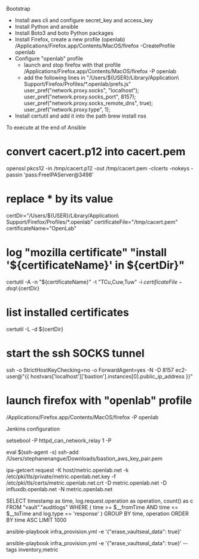 Bootstrap

- Install aws cli and configure secret_key and access_key
- Install Python and ansible
- Install Boto3 and boto Python packages
- Install Firefox, create a new profile (openlab)
    /Applications/Firefox.app/Contents/MacOS/firefox -CreateProfile openlab
- Configure "openlab" profile
    - launch and stop firefox with that profile
        /Applications/Firefox.app/Contents/MacOS/firefox -P openlab
    - add the following lines in "/Users/${USER}/Library/Application\ Support/Firefox/Profiles/*.openlab/prefs.js"
        user_pref("network.proxy.socks", "localhost");
        user_pref("network.proxy.socks_port", 8157);
        user_pref("network.proxy.socks_remote_dns", true);
        user_pref("network.proxy.type", 1);
- Install certutil and add it into the path
    brew install nss

To execute at the end of Ansible

# convert cacert.p12 into cacert.pem
openssl pkcs12 -in /tmp/cacert.p12 -out /tmp/cacert.pem -clcerts -nokeys -passin 'pass:FreeIPAServer@3498'

# replace * by its value
certDir="/Users/${USER}/Library/Application\ Support/Firefox/Profiles/*.openlab"
certificateFile="/tmp/cacert.pem"
certificateName="OpenLab"

# log "mozilla certificate" "install '${certificateName}' in ${certDir}"
certutil -A -n "${certificateName}" -t "TCu,Cuw,Tuw" -i ${certificateFile} -d sql:${certDir}

# list installed certificates
certutil -L -d ${certDir}

# start the ssh SOCKS tunnel
ssh -o StrictHostKeyChecking=no -o ForwardAgent=yes  -N -D 8157 ec2-user@"{{ hostvars['localhost']['bastion'].instances[0].public_ip_address }}"

# launch firefox with "openlab" profile
/Applications/Firefox.app/Contents/MacOS/firefox -P openlab



Jenkins configuration

setsebool -P httpd_can_network_relay 1 -P


eval $(ssh-agent -s)
ssh-add /Users/stephanenangue/Downloads/bastion_aws_key_pair.pem

ipa-getcert request -K host/metric.openlab.net -k /etc/pki/tls/private/metric.openlab.net.key -f /etc/pki/tls/certs/metric.openlab.net.crt -D metric.openlab.net -D influxdb.openlab.net  -N metric.openlab.net

SELECT timestamp as time, log.request.operation as operation, count() as c FROM "vault"."auditlogs" WHERE ( time >= $__fromTime AND time <= $__toTime and log.type == 'response' ) GROUP BY time, operation ORDER BY time ASC LIMIT 1000


ansible-playbook infra_provision.yml -e '{"erase_vaultseal_data": true}'

ansible-playbook infra_provision.yml -e '{"erase_vaultseal_data": true}' --tags inventory,metric

